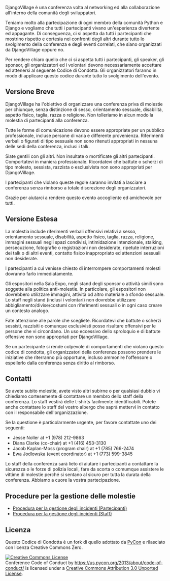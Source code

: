 DjangoVillage è una conferenza volta al networking ed alla collaborazione all'interno della comunità degli sviluppatori.

Teniamo molto alla partecipazione di ogni membro della comunità Python e Django e vogliamo che tutti i partecipanti vivano un'esperienza divertente ed appagante. Di conseguenza, ci si aspetta da tutti i partecipanti che mostrino rispetto e cortesia nei confronti degli altri durante tutto lo svolgimento della conferenza e degli eventi correlati, che siano organizzati da DjangoVillage oppure no.

Per rendere chiaro quello che ci si aspetta tutti i partecipanti, gli speaker, gli sponsor, gli organizzatori ed i volontari devono necessariamente accettare ed attenersi al seguente Codice di Condotta. Gli organizzatori faranno in modo di applicare questo codice durante tutto lo svolgimento dell'evento.

Versione Breve
--------------

DjangoVillage ha l'obiettivo di organizzare una conferenza priva di molestie per chiunque, senza distinzione di sesso, orientamento sessuale, disabilità, aspetto fisico, taglia, razza o religione. Non tolleriamo in alcun modo la molestia di partecipanti alla conferenza.

Tutte le forme di comunicazione devono essere appropriate per un pubblico professionale, incluse persone di varia e differente provenienza. Riferimenti verbali o figurati di tipo sessuale non sono ritenuti appropriati in nessuna delle sedi della conferenza, inclusi i talk. 

Siate gentili con gli altri. Non insultate o mortificate gli altri partecipanti. Comportatevi in maniera professionale. Ricordatevi che battute o scherzi di tipo molesto, sessista, razzista o esclusivista non sono appropriati per DjangoVillage.

I partecipanti che violano queste regole saranno invitati a lasciare a conferenza senza rimborso a totale discrezione degli organizzatori.

Grazie per aiutarci a rendere questo evento accogliente ed amichevole per tutti.

Versione Estesa
---------------

La molestia include riferimenti verbali offensivi relativi a sesso, orientamento sessuale, disabilità, aspetto fisico, taglia, razza, religione, immagini sessuali negli spazi condivisi, intimidazione intenzionale, stalking, persecuzione, fotografie o registrazioni non desiderate, ripetute interruzioni dei talk o di altri eventi, contatto fisico inappropriato ed attenzioni sessuali non desiderate.

I partecipanti a cui venisse chiesto di interrompere comportamenti molesti dovranno farlo immediatamente.

Gli espositori nella Sala Expo, negli stand degli sponsor o attività simili sono soggette alla politica anti-molestie. In particolare, gli espositori non dovrebbero utilizzare immagini, attività od altro materiale a sfondo sessuale. Lo staff negli stand (inclusi i volontari) non dovrebbe utilizzare abbigliamento/divise/costumi con riferimenti sessuali o in ogni caso creare un contesto analogo.

Fate attenzione alle parole che scegliete. Ricordatevi che battute o scherzi sessisti, razzisiti o comunque esclusivisti posso risultare offensivi per le persone che vi circondano. Un uso eccessivo dello sproloquio e di battute offensive non sono appropriati per DjangoVillage.

Se un partecipante si rende colpevole di comportamenti che violano questo codice di condotta, gli organizzatori della conferenza possono prendere le iniziative che riterranno più opportune, incluso ammonire l'offensore o espellerlo dalla conferenza senza diritto al rimborso.

Contatti
--------

Se avete subito molestie, avete visto altri subirne o per qualsiasi dubbio vi chiediamo cortesemente di contattare un membro dello staff della conferenza. Lo staff vestirà delle t-shirts facilmente identificabili. Potete anche contattare lo staff del vostro albergo che saprà mettervi in contatto con il responsabile dell'organizzazione.

Se la questione è particolarmente urgente, per favore contattate uno dei seguenti:

- Jesse Noller at +1 (978) 212-9863
- Diana Clarke (co-chair) at +1 (416) 453-3130
- Jacob Kaplan-Moss (program chair) at +1 (785) 766-2474
- Ewa Jodlowska (event coordinator) at +1 (773) 599-3845

Lo staff della conferenza sarà lieto di aiutare i partecipanti a contattare la sicurezza o le forze di polizia locali, fare da scorta o comumque assistere le vittime di molestie perché si sentano al sicuro per tutta la durata della conferenza. Abbiamo a cuore la vostra partecipazione.

Procedure per la gestione delle molestie
----------------------------------------
- [Procedura per la gestione degli incidenti (Partecipanti)](/2013/about/code-of-conduct/harassment-incidents/)
- [Procedura per la gestione degli incidenti (Staff)](https://us.pycon.org/2013/about/code-of-conduct/harassment-incidents-staff/)

Licenza
-------

Questo Codice di Condotta è un fork di quello adottato da [PyCon](https://github.com/python/pycon-code-of-conduct) e rilasciato con licenza Creative Commons Zero.

<a rel="license" href="http://creativecommons.org/licenses/by/3.0/"><img alt="Creative Commons License" style="border-width:0" src="http://i.creativecommons.org/l/by/3.0/88x31.png" /></a><br /><span xmlns:dct="http://purl.org/dc/terms/" href="http://purl.org/dc/dcmitype/Text" property="dct:title" rel="dct:type">Conference Code of Conduct</span> by <a xmlns:cc="http://creativecommons.org/ns#" href="https://us.pycon.org/2013/about/code-of-conduct/" property="cc:attributionName" rel="cc:attributionURL">https://us.pycon.org/2013/about/code-of-conduct/</a> is licensed under a <a rel="license" href="http://creativecommons.org/licenses/by/3.0/">Creative Commons Attribution 3.0 Unported License</a>.